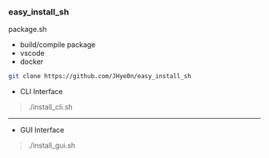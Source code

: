 ### easy_install_sh

package.sh

- build/compile package
- vscode
- docker

```bash
git clone https://github.com/JHye0n/easy_install_sh
```

* CLI Interface
> ./install_cli.sh

---

* GUI Interface
> ./install_gui.sh